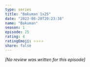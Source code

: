 ```yaml
---
type: series
title: "Bakuman 1x25"
date: "2023-08-28T20:23:38"
name: "Bakuman"
season: 1
episode: 25
rating: 4
ratingEmoji: ⭐️⭐️⭐️⭐️
share: false
---
```


*[No review was written for this episode]*

